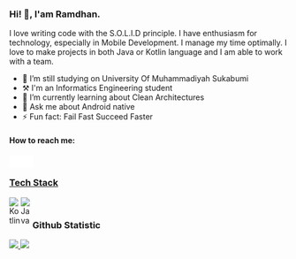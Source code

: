 ### Hi! 👋, I'am Ramdhan. 

I love writing code with the S.O.L.I.D principle. I have enthusiasm for technology, especially in Mobile Development. I manage my time optimally. I love to make projects in both Java or Kotlin language and I am able to work with a team.

- 🏫 I’m still studying on University Of Muhammadiyah Sukabumi
- ⚒️ I'm an Informatics Engineering student
- 🌱 I’m currently learning about Clean Architectures
- 💬 Ask me about Android native
- ⚡ Fun fact: Fail Fast Succeed Faster

#### How to reach me:
<a href="https://linkedin.com/in/ramdhanjr11" target="_blank"><img align="left" alt="ramdhanjr11 | LinkedIn" width="22px" src="https://github.com/Aakarsh-B/trying-repos/blob/master/linkedin.svg" />
<a href="https://instagram.com/ramdhan.official" target="_blank"><img align="left" alt="ramdhanjr11 | Instagram" width="22px" src="https://github.com/Aakarsh-B/trying-repos/blob/master/insta.svg" />
</br>
  
### Tech Stack
  <a href="https://kotlinlang.org/"><img align="left" alt="Kotlin" title="Kotlin" width="21px" src="https://seeklogo.com/images/K/kotlin-logo-30C1970B05-seeklogo.com.png" /></a>
  <a href="https://www.java.com/"><img align="left" alt="Java" title="Java" width="21px" src="https://seeklogo.com/images/J/java-logo-B158C160FE-seeklogo.com.png" /></a>
  </br>
  
### Github Statistic
<p align="left">
<a href="https://github.com/ramdhanjr11">
  <img height="180em" src="https://github-readme-stats-eight-theta.vercel.app/api?username=ramdhanjr11&show_icons=true&theme=gruvbox&include_all_commits=true&count_private=true"/>
  <img height="180em" src="https://github-readme-stats-eight-theta.vercel.app/api/top-langs/?username=ramdhanjr11&layout=compact&langs_count=8&theme=gruvbox"/>
</a>
</p>
